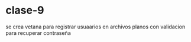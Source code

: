 # clase-9
se crea vetana para registrar usuaarios en archivos planos con validacion para recuperar contraseña
